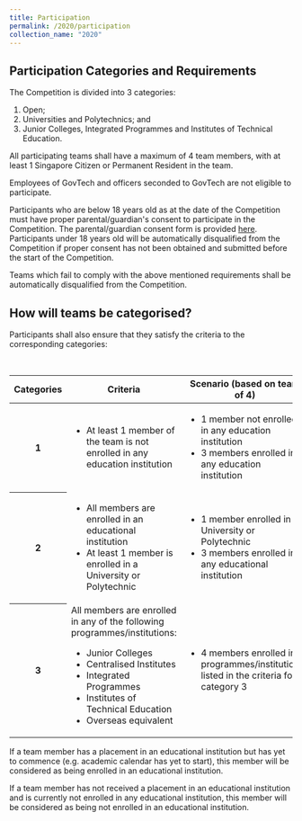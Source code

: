```yaml
---
title: Participation
permalink: /2020/participation
collection_name: "2020"
---
```


## Participation Categories and Requirements

The Competition is divided into 3 categories:

1. Open;
2. Universities and Polytechnics; and
3. Junior Colleges, Integrated Programmes and Institutes of Technical Education.

All participating teams shall have a maximum of 4 team members, with at least 1 Singapore Citizen or Permanent Resident in the team. 

Employees of GovTech and officers seconded to GovTech are not eligible to participate.

Participants who are below 18 years old as at the date of the Competition must have proper parental/guardian's consent to participate in the Competition. The parental/guardian consent form is provided [here](/files/STACK%20the%20Flags%20Consent%20and%20Indemnity%20Form.docx). Participants under 18 years old will be automatically disqualified from the Competition if proper consent has not been obtained and submitted before the start of the Competition.

Teams which fail to comply with the above mentioned requirements shall be automatically disqualified from the Competition.

## How will teams be categorised?

Participants shall also ensure that they satisfy the criteria to the corresponding categories:

<br>
<table class="info-table">
  <thead>
    <th>Categories</th>
    <th>Criteria</th>
    <th>Scenario (based on team of 4)</th>
  </thead>
  <tr>
    <th>1</th>
    <td>
      <ul>
        <li>At least 1 member of the team is not enrolled in any education institution</li>
      </ul>
    </td>
    <td>
      <ul>
        <li>1 member not enrolled in any education institution</li>
        <li>3 members enrolled in any education institution</li>
      </ul>
    </td>
  </tr>
  <tr>
    <th>2</th>
    <td>
      <ul>
        <li>All members are enrolled in an educational institution</li>
        <li>At least 1 member is enrolled in a University or Polytechnic</li> 
      </ul>
    </td>
    <td>
      <ul>
        <li>1 member enrolled in University or Polytechnic</li>
        <li>3 members enrolled in any educational institution</li>
      </ul>
    </td>
  </tr>
  <tr>
    <th>3</th>
    <td>
      All members are enrolled in any of the following programmes/institutions:
      <ul>
        <li>Junior Colleges</li>
        <li>Centralised Institutes</li>
        <li>Integrated Programmes</li>
        <li>Institutes of Technical Education</li>
        <li>Overseas equivalent</li>
      </ul>
    </td>
    <td>
      <ul>
        <li>4 members enrolled in programmes/institutions listed in the criteria for category 3</li>
      </ul>
    </td>
  </tr>
</table>

If a team member has a placement in an educational institution but has yet to commence (e.g. academic calendar has yet to start), this member will be considered as being enrolled in an educational institution.

If a team member has not received a placement in an educational institution and is currently not enrolled in any educational institution, this member will be considered as being not enrolled in an educational institution.
